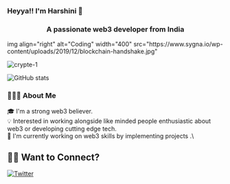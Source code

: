 ### **Heyya!! I'm Harshini** 👋
<h3 align="center">A passionate web3 developer from India</h3>
img align="right" alt="Coding" width="400" src="https://www.sygna.io/wp-content/uploads/2019/12/blockchain-handshake.jpg"

<p align="left"> <img src="https://komarev.com/ghpvc/?username=crypte-1&label=Profile%20views&color=0e75b6&style=flat" alt="crypte-1" /> </p>


![GitHub stats](https://github-readme-stats.vercel.app/api?username=crypte-1&show_icons=true&theme=dracula) 
 

### 👨🏻‍💻 About Me
🎓 I'm a strong web3 believer.\
💡 Interested in working alongside like minded people enthusiastic about web3 or developing cutting edge tech.\
🌱 I'm currently working on web3 skills by implementing projects .\


## 🤝🏻 Want to Connect?

<a href = "https://twitter.com/h202529"> <img src= "" alt = "Twitter"/></a>
 
